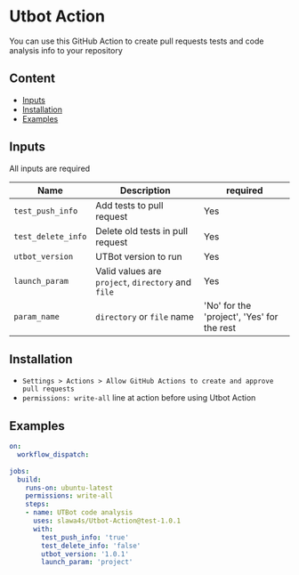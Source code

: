 # Utbot Action

You can use this GitHub Action to create pull requests tests and code analysis info to your repository

## Content

- [Inputs](#inputs)
- [Installation](#installation)
- [Examples](#examples)

## Inputs

All inputs are required

| Name | Description | required |
| --- | --- | --- |
| `test_push_info` | Add tests to pull request  | Yes |
| `test_delete_info` | Delete old tests in pull request | Yes |
| `utbot_version` | UTBot version to run  | Yes |
| `launch_param` | Valid values are `project`, `directory` and `file` | Yes |
| `param_name` | `directory` or `file` name | 'No' for the 'project', 'Yes' for the rest |

## Installation

* ```Settings > Actions > Allow GitHub Actions to create and approve pull requests```
* ```permissions: write-all``` line at action before using Utbot Action

## Examples

```yml
on:
  workflow_dispatch:
    
jobs:
  build:
    runs-on: ubuntu-latest
    permissions: write-all
    steps:
    - name: UTBot code analysis
      uses: slawa4s/Utbot-Action@test-1.0.1
      with:
        test_push_info: 'true'
        test_delete_info: 'false'
        utbot_version: '1.0.1'
        launch_param: 'project'
```
